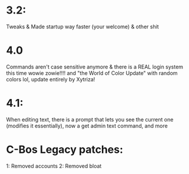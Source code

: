 # 3.2:
Tweaks & Made startup way faster (your welcome) & other shit

# 4.0
Commands aren't case sensitive anymore & there is a REAL login system this time wowie zowie!!!! and "the World of Color Update" with random colors lol, update entirely by Xytriza!

# 4.1:
When editing text, there is a prompt that lets you see the current one (modifies it essentially), now a get admin text command, and more

# C-Bos Legacy patches:
1: Removed accounts
2: Removed bloat